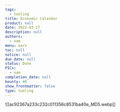 ```yaml
---
tags: 
  - tooling
title: Economic Calendar
product: null
date: 2023-03-27
description: null
authors: 
  - nam
menu: earn
toc: null
notice: null
due_date: null
status: Done
PICs: 
  - nam
completion_date: null
bounty: 40
show_frontmatter: false
type: tooling
---
```


![[ac92367a233c232c011356c8531ba40e_MD5.webp]]
